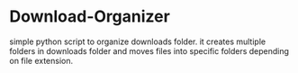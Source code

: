 # Download-Organizer

simple python script to organize downloads folder. it creates multiple folders in downloads folder and moves files into specific folders depending on file extension.